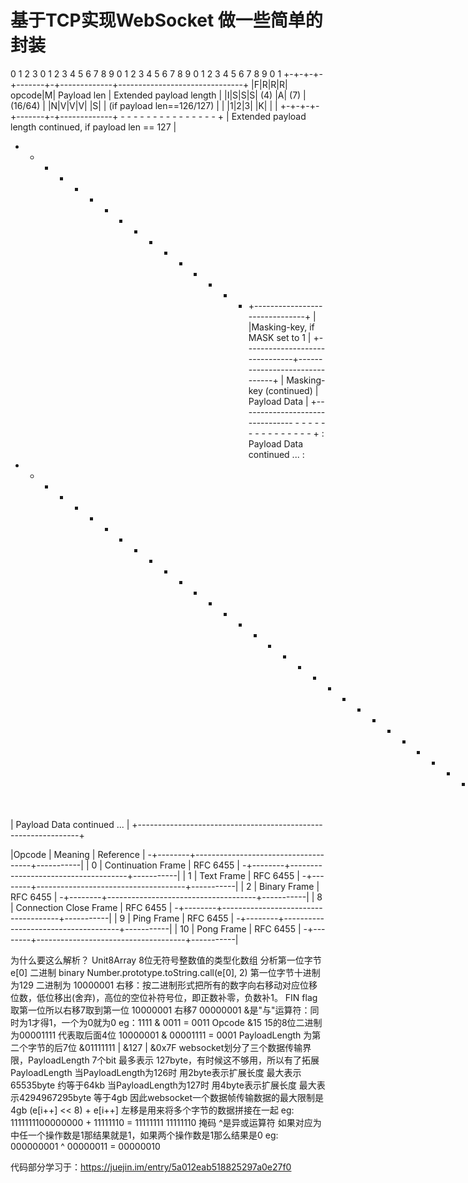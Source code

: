 # 基于TCP实现WebSocket 做一些简单的封装

0                   1                   2                   3
0 1 2 3 4 5 6 7 8 9 0 1 2 3 4 5 6 7 8 9 0 1 2 3 4 5 6 7 8 9 0 1
+-+-+-+-+-------+-+-------------+-------------------------------+
|F|R|R|R| opcode|M| Payload len |    Extended payload length    |
|I|S|S|S|  (4)  |A|     (7)     |             (16/64)           |
|N|V|V|V|       |S|             |   (if payload len==126/127)   |
| |1|2|3|       |K|             |                               |
+-+-+-+-+-------+-+-------------+ - - - - - - - - - - - - - - - +
|     Extended payload length continued, if payload len == 127  |
+ - - - - - - - - - - - - - - - +-------------------------------+
|                               |Masking-key, if MASK set to 1  |
+-------------------------------+-------------------------------+
| Masking-key (continued)       |          Payload Data         |
+-------------------------------- - - - - - - - - - - - - - - - +
:                     Payload Data continued ...                :
+ - - - - - - - - - - - - - - - - - - - - - - - - - - - - - - - +
|                     Payload Data continued ...                |
+---------------------------------------------------------------+


|Opcode  | Meaning                             | Reference |
-+--------+-------------------------------------+-----------|
| 0      | Continuation Frame                  | RFC 6455  |
-+--------+-------------------------------------+-----------|
| 1      | Text Frame                          | RFC 6455  |
-+--------+-------------------------------------+-----------|
| 2      | Binary Frame                        | RFC 6455  |
-+--------+-------------------------------------+-----------|
| 8      | Connection Close Frame              | RFC 6455  |
-+--------+-------------------------------------+-----------|
| 9      | Ping Frame                          | RFC 6455  |
-+--------+-------------------------------------+-----------|
| 10     | Pong Frame                          | RFC 6455  |
-+--------+-------------------------------------+-----------|


为什么要这么解析？
Unit8Array 8位无符号整数值的类型化数组
分析第一位字节 e[0] 二进制
binary Number.prototype.toString.call(e[0], 2)
第一位字节十进制为129 二进制为 10000001
右移：按二进制形式把所有的数字向右移动对应位移位数，低位移出(舍弃)，高位的空位补符号位，即正数补零，负数补1。
FIN flag 取第一位所以右移7取到第一位 10000001 右移7 00000001
&是"与"运算符：同时为1才得1，一个为0就为0 eg：1111 & 0011 = 0011
Opcode &15 15的8位二进制为00001111 代表取后面4位 10000001 & 00001111 = 0001
PayloadLength 为第二个字节的后7位 &01111111 | &127 | &0x7F
websocket划分了三个数据传输界限，PayloadLength 7个bit 最多表示 127byte，有时候这不够用，所以有了拓展PayloadLength
当PayloadLength为126时 用2byte表示扩展长度 最大表示65535byte 约等于64kb
当PayloadLength为127时 用4byte表示扩展长度 最大表示4294967295byte 等于4gb
因此websocket一个数据帧传输数据的最大限制是4gb
(e[i++] << 8) +  e[i++] 左移是用来将多个字节的数据拼接在一起
eg: 1111111100000000 + 11111110 = 11111111 11111110
掩码
^是异或运算符 如果对应为中任一个操作数是1那结果就是1，如果两个操作数是1那么结果是0
eg: 000000001 ^ 00000011 = 00000010

代码部分学习于：https://juejin.im/entry/5a012eab518825297a0e27f0
